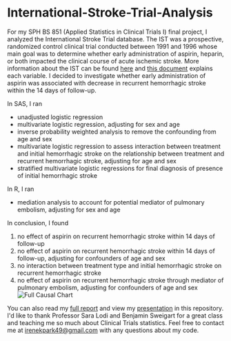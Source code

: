 # International-Stroke-Trial-Analysis
For my SPH BS 851 (Applied Statistics in Clinical Trials I) final project, I analyzed the International Stroke Trial database. The IST was a prospective, randomized control clinical trial conducted between 1991 and 1996 whose main goal was to determine whether early administration of aspirin, heparin, or both impacted the clinical course of acute ischemic stroke. More information about the IST can be found [here](https://github.com/irenekpark49/International-Stroke-Trial-Analysis/blob/main/IST%20Information/International%20Stroke%20Trial%20Information.pdf) and [this document](https://github.com/irenekpark49/International-Stroke-Trial-Analysis/blob/main/IST%20Information/International%20Stroke%20Trial%20Database%20Information.pdf) explains each variable. I decided to investigate whether early administration of aspirin was associated with decrease in recurrent hemorrhagic stroke within the 14 days of follow-up.  

In SAS, I ran 
- unadjusted logistic regression 
- multivariate logistic regression, adjusting for sex and age
- inverse probability weighted analysis to remove the confounding from age and sex
- multivariate logistic regression to assess interaction between treatment and initial hemorrhagic stroke on the relationship between treatment and recurrent hemorrhagic stroke, adjusting for age and sex
- stratified multivariate logistic regressions for final diagnosis of presence of initial hemorrhagic stroke 

In R, I ran
- mediation analysis to account for potential mediator of pulmonary embolism, adjusting for sex and age 

In conclusion, I found 
1) no effect of aspirin on recurrent hemorrhagic stroke within 14 days of follow-up
2) no effect of aspirin on recurrent hemorrhagic stroke within 14 days of follow-up, adjusting for confounders of age and sex
3) no interaction between treatment type and initial hemorrhagic stroke on recurrent hemorrhagic stroke
4) no effect of aspirin on recurrent hemorrhagic stroke through mediator of pulmonary embolism, adjusting for confounders of age and sex
![Full Causal Chart](https://user-images.githubusercontent.com/74632124/153634405-a59c87cd-d8e2-4be4-a534-70142e952581.png)

You can also read my [full report]([https://github.com/irenehsueh49/International-Stroke-Trial-Analysis/blob/main/Irene%20Hsueh's%20IST%20Analysis.pdf](https://github.com/irenekpark49/International-Stroke-Trial-Analysis/blob/main/Irene's%20IST%20Analysis.pdf)) and view my [presentation](https://github.com/irenekpark49/International-Stroke-Trial-Analysis/blob/main/IST%20Analysis%20Presentation.pdf) in this repository. I'd like to thank Professor Sara Lodi and Benjamin Sweigart for a great class and teaching me so much about Clinical Trials statistics. 
Feel free to contact me at irenekpark49@gmail.com with any questions about my code.
